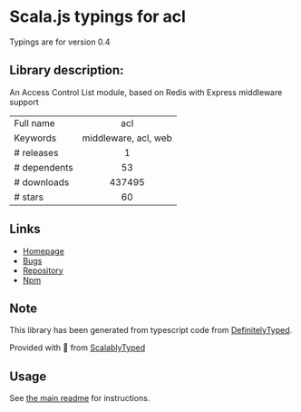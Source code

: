 
# Scala.js typings for acl

Typings are for version 0.4

## Library description:
An Access Control List module, based on Redis with Express middleware support

|                    |                 |
| ------------------ | :-------------: |
| Full name          | acl |
| Keywords           | middleware, acl, web |
| # releases         | 1 |
| # dependents       | 53 |
| # downloads        | 437495 |
| # stars            | 60 |

## Links
- [Homepage](https://github.com/optimalbits/node_acl)
- [Bugs](https://github.com/optimalbits/node_acl/issues)
- [Repository](https://github.com/optimalbits/node_acl)
- [Npm](https://www.npmjs.com/package/acl)
    


## Note
This library has been generated from typescript code from [DefinitelyTyped](https://definitelytyped.org).

Provided with :purple_heart: from [ScalablyTyped](https://github.com/oyvindberg/ScalablyTyped)

## Usage
See [the main readme](../../readme.md) for instructions.


